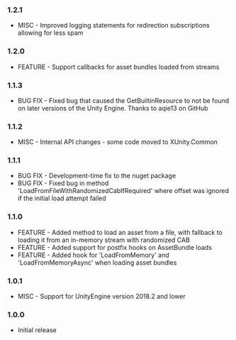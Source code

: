 ﻿### 1.2.1
 * MISC - Improved logging statements for redirection subscriptions allowing for less spam

### 1.2.0
 * FEATURE - Support callbacks for asset bundles loaded from streams

### 1.1.3
 * BUG FIX - Fixed bug that caused the GetBuiltinResource to not be found on later versions of the Unity Engine. Thanks to aqie13 on GitHub

### 1.1.2
 * MISC - Internal API changes - some code moved to XUnity.Common

### 1.1.1
 * BUG FIX - Development-time fix to the nuget package
 * BUG FIX - Fixed bug in method 'LoadFromFileWithRandomizedCabIfRequired' where offset was ignored if the initial load attempt failed

### 1.1.0
 * FEATURE - Added method to load an asset from a file, with fallback to loading it from an in-memory stream with randomized CAB
 * FEATURE - Added support for postfix hooks on AssetBundle loads
 * FEATURE - Added hook for 'LoadFromMemory' and 'LoadFromMemoryAsync' when loading asset bundles

### 1.0.1
 * MISC - Support for UnityEngine version 2018.2 and lower

### 1.0.0
 * Initial release
